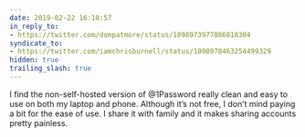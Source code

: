 ```yaml
---
date: 2019-02-22 16:10:57
in_reply_to:
- https://twitter.com/dompatmore/status/1098973977886818304
syndicate_to:
- https://twitter.com/iamchrisburnell/status/1098978463254499329
hidden: true
trailing_slash: true
---
```


I find the non-self-hosted version of @1Password really clean and easy to use on both my laptop and phone. Although it’s not free, I don’t mind paying a bit for the ease of use. I share it with family and it makes sharing accounts pretty painless.
